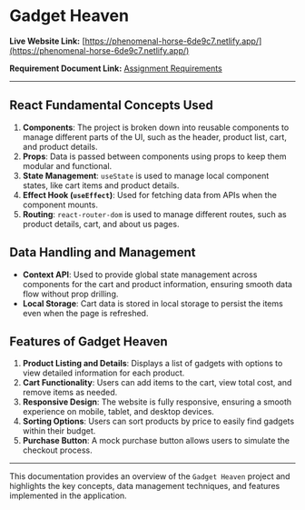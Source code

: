 # Gadget Heaven

**Live Website Link:** [https://phenomenal-horse-6de9c7.netlify.app/](https://phenomenal-horse-6de9c7.netlify.app/)

**Requirement Document Link:** [Assignment Requirements](https://github.com/ProgrammingHero1/B10-A8-gadget-heaven/blob/main/Batch-10_Assignment-08.pdf?fbclid=IwY2xjawGYSeFleHRuA2FlbQIxMAABHRg4A5ld7_xdj6IG6qeaGY_75iF4q-7QgmaaBg1hJ_amhC4wJxunkr0j2g_aem_CIVlrKb-5zei11Io-SHTlw)

---

## React Fundamental Concepts Used

1. **Components**: The project is broken down into reusable components to manage different parts of the UI, such as the header, product list, cart, and product details.
2. **Props**: Data is passed between components using props to keep them modular and functional.
3. **State Management**: `useState` is used to manage local component states, like cart items and product details.
4. **Effect Hook (`useEffect`)**: Used for fetching data from APIs when the component mounts.
5. **Routing**: `react-router-dom` is used to manage different routes, such as product details, cart, and about us pages.

## Data Handling and Management

- **Context API**: Used to provide global state management across components for the cart and product information, ensuring smooth data flow without prop drilling.
- **Local Storage**: Cart data is stored in local storage to persist the items even when the page is refreshed.

## Features of Gadget Heaven

1. **Product Listing and Details**: Displays a list of gadgets with options to view detailed information for each product.
2. **Cart Functionality**: Users can add items to the cart, view total cost, and remove items as needed.
3. **Responsive Design**: The website is fully responsive, ensuring a smooth experience on mobile, tablet, and desktop devices.
4. **Sorting Options**: Users can sort products by price to easily find gadgets within their budget.
5. **Purchase Button**: A mock purchase button allows users to simulate the checkout process.

---

This documentation provides an overview of the `Gadget Heaven` project and highlights the key concepts, data management techniques, and features implemented in the application.
